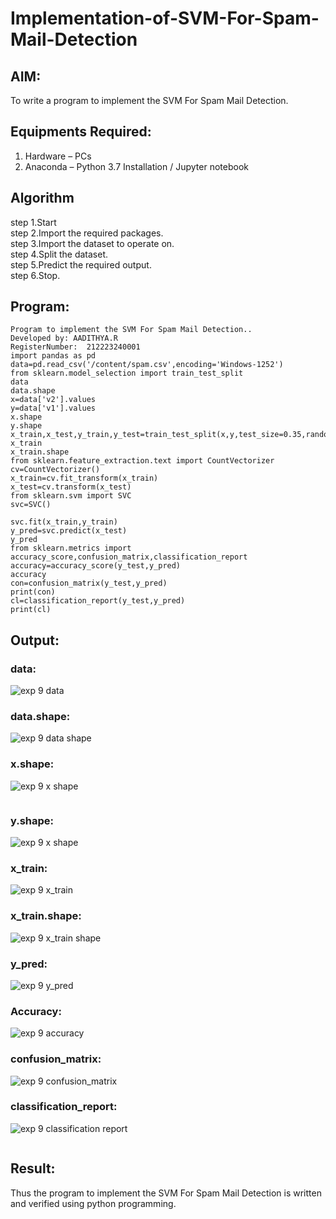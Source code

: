 # Implementation-of-SVM-For-Spam-Mail-Detection

## AIM:
To write a program to implement the SVM For Spam Mail Detection.

## Equipments Required:
1. Hardware – PCs
2. Anaconda – Python 3.7 Installation / Jupyter notebook

## Algorithm
step 1.Start
<br>step 2.Import the required packages.
<br>step 3.Import the dataset to operate on.
<br>step 4.Split the dataset.
<br>step 5.Predict the required output.
<br>step 6.Stop.
## Program:
```
Program to implement the SVM For Spam Mail Detection..
Developed by: AADITHYA.R
RegisterNumber:  212223240001
import pandas as pd
data=pd.read_csv('/content/spam.csv',encoding='Windows-1252')
from sklearn.model_selection import train_test_split
data
data.shape
x=data['v2'].values
y=data['v1'].values
x.shape
y.shape
x_train,x_test,y_train,y_test=train_test_split(x,y,test_size=0.35,random_state=0)
x_train
x_train.shape
from sklearn.feature_extraction.text import CountVectorizer
cv=CountVectorizer()
x_train=cv.fit_transform(x_train)
x_test=cv.transform(x_test)
from sklearn.svm import SVC
svc=SVC()
```
```
svc.fit(x_train,y_train)
y_pred=svc.predict(x_test)
y_pred
from sklearn.metrics import accuracy_score,confusion_matrix,classification_report 
accuracy=accuracy_score(y_test,y_pred)
accuracy
con=confusion_matrix(y_test,y_pred)
print(con)
cl=classification_report(y_test,y_pred)
print(cl)
```

## Output:
### data:
![exp 9 data](https://github.com/23003250/Implementation-of-SVM-For-Spam-Mail-Detection/assets/139331462/dff3e622-e7b8-4a15-9c18-e39caf1d06fa)

### data.shape:
![exp 9 data shape](https://github.com/23003250/Implementation-of-SVM-For-Spam-Mail-Detection/assets/139331462/46019e0a-abd4-45ac-9793-ad85d5fc4f81)

### x.shape:
![exp 9 x shape](https://github.com/23003250/Implementation-of-SVM-For-Spam-Mail-Detection/assets/139331462/7bb6f222-2a1b-40ff-a854-5b1f015e1be0)
```
```
### y.shape:
![exp 9 x shape](https://github.com/23003250/Implementation-of-SVM-For-Spam-Mail-Detection/assets/139331462/cdbf779c-5abe-426a-9a43-06fabd253930)

### x_train:
![exp 9 x_train](https://github.com/23003250/Implementation-of-SVM-For-Spam-Mail-Detection/assets/139331462/c5d76edd-4d65-4b34-94c8-bd14e53e21e3)

### x_train.shape:
![exp 9 x_train shape](https://github.com/23003250/Implementation-of-SVM-For-Spam-Mail-Detection/assets/139331462/0a132e17-a840-4ae2-955e-b866efcfd4ae)

### y_pred:
![exp 9 y_pred](https://github.com/23003250/Implementation-of-SVM-For-Spam-Mail-Detection/assets/139331462/f3edd0ee-06fb-4594-b99e-06a761fe9956)

### Accuracy:
![exp 9 accuracy](https://github.com/23003250/Implementation-of-SVM-For-Spam-Mail-Detection/assets/139331462/55accff0-f33c-4575-9b70-ab39e7ca51d4)

### confusion_matrix:
![exp 9 confusion_matrix](https://github.com/23003250/Implementation-of-SVM-For-Spam-Mail-Detection/assets/139331462/0196f78d-660e-4592-9b61-165c43dd281d)

### classification_report:
![exp 9 classification report](https://github.com/23003250/Implementation-of-SVM-For-Spam-Mail-Detection/assets/139331462/02df2736-a171-4c0d-8a81-4fd5ce0f2c73)
```

```
## Result:
Thus the program to implement the SVM For Spam Mail Detection is written and verified using python programming.
